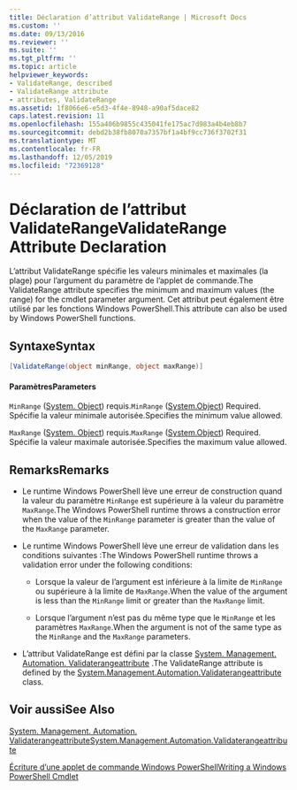 ```yaml
---
title: Déclaration d’attribut ValidateRange | Microsoft Docs
ms.custom: ''
ms.date: 09/13/2016
ms.reviewer: ''
ms.suite: ''
ms.tgt_pltfrm: ''
ms.topic: article
helpviewer_keywords:
- ValidateRange, described
- ValidateRange attribute
- attributes, ValidateRange
ms.assetid: 1f8066e6-e5d3-4f4e-8948-a90af5dace82
caps.latest.revision: 11
ms.openlocfilehash: 155a406b9855c435041fe175ac7d983a4b4eb8b7
ms.sourcegitcommit: debd2b38fb8070a7357bf1a4bf9cc736f3702f31
ms.translationtype: MT
ms.contentlocale: fr-FR
ms.lasthandoff: 12/05/2019
ms.locfileid: "72369128"
---
```

# <a name="validaterange-attribute-declaration"></a><span data-ttu-id="a5144-102">Déclaration de l’attribut ValidateRange</span><span class="sxs-lookup"><span data-stu-id="a5144-102">ValidateRange Attribute Declaration</span></span>

<span data-ttu-id="a5144-103">L’attribut ValidateRange spécifie les valeurs minimales et maximales (la plage) pour l’argument du paramètre de l’applet de commande.</span><span class="sxs-lookup"><span data-stu-id="a5144-103">The ValidateRange attribute specifies the minimum and maximum values (the range) for the cmdlet parameter argument.</span></span> <span data-ttu-id="a5144-104">Cet attribut peut également être utilisé par les fonctions Windows PowerShell.</span><span class="sxs-lookup"><span data-stu-id="a5144-104">This attribute can also be used by Windows PowerShell functions.</span></span>

## <a name="syntax"></a><span data-ttu-id="a5144-105">Syntaxe</span><span class="sxs-lookup"><span data-stu-id="a5144-105">Syntax</span></span>

```csharp
[ValidateRange(object minRange, object maxRange)]
```

#### <a name="parameters"></a><span data-ttu-id="a5144-106">Paramètres</span><span class="sxs-lookup"><span data-stu-id="a5144-106">Parameters</span></span>

<span data-ttu-id="a5144-107">`MinRange` ([System. Object](/dotnet/api/system.object)) requis.</span><span class="sxs-lookup"><span data-stu-id="a5144-107">`MinRange` ([System.Object](/dotnet/api/system.object)) Required.</span></span> <span data-ttu-id="a5144-108">Spécifie la valeur minimale autorisée.</span><span class="sxs-lookup"><span data-stu-id="a5144-108">Specifies the minimum value allowed.</span></span>

<span data-ttu-id="a5144-109">`MaxRange` ([System. Object](/dotnet/api/system.object)) requis.</span><span class="sxs-lookup"><span data-stu-id="a5144-109">`MaxRange` ([System.Object](/dotnet/api/system.object)) Required.</span></span> <span data-ttu-id="a5144-110">Spécifie la valeur maximale autorisée.</span><span class="sxs-lookup"><span data-stu-id="a5144-110">Specifies the maximum value allowed.</span></span>

## <a name="remarks"></a><span data-ttu-id="a5144-111">Remarks</span><span class="sxs-lookup"><span data-stu-id="a5144-111">Remarks</span></span>

- <span data-ttu-id="a5144-112">Le runtime Windows PowerShell lève une erreur de construction quand la valeur du paramètre `MinRange` est supérieure à la valeur du paramètre `MaxRange`.</span><span class="sxs-lookup"><span data-stu-id="a5144-112">The Windows PowerShell runtime throws a construction error when the value of the `MinRange` parameter is greater than the value of the `MaxRange` parameter.</span></span>

- <span data-ttu-id="a5144-113">Le runtime Windows PowerShell lève une erreur de validation dans les conditions suivantes :</span><span class="sxs-lookup"><span data-stu-id="a5144-113">The Windows PowerShell runtime throws a validation error under the following conditions:</span></span>

    - <span data-ttu-id="a5144-114">Lorsque la valeur de l’argument est inférieure à la limite de `MinRange` ou supérieure à la limite de `MaxRange`.</span><span class="sxs-lookup"><span data-stu-id="a5144-114">When the value of the argument is less than the `MinRange` limit or greater than the `MaxRange` limit.</span></span>

    - <span data-ttu-id="a5144-115">Lorsque l’argument n’est pas du même type que le `MinRange` et les paramètres `MaxRange`.</span><span class="sxs-lookup"><span data-stu-id="a5144-115">When the argument is not of the same type as the `MinRange` and the `MaxRange` parameters.</span></span>

- <span data-ttu-id="a5144-116">L’attribut ValidateRange est défini par la classe [System. Management. Automation. Validaterangeattribute](/dotnet/api/System.Management.Automation.ValidateRangeAttribute) .</span><span class="sxs-lookup"><span data-stu-id="a5144-116">The ValidateRange attribute is defined by the [System.Management.Automation.Validaterangeattribute](/dotnet/api/System.Management.Automation.ValidateRangeAttribute) class.</span></span>

## <a name="see-also"></a><span data-ttu-id="a5144-117">Voir aussi</span><span class="sxs-lookup"><span data-stu-id="a5144-117">See Also</span></span>

[<span data-ttu-id="a5144-118">System. Management. Automation. Validaterangeattribute</span><span class="sxs-lookup"><span data-stu-id="a5144-118">System.Management.Automation.Validaterangeattribute</span></span>](/dotnet/api/System.Management.Automation.ValidateRangeAttribute)

[<span data-ttu-id="a5144-119">Écriture d’une applet de commande Windows PowerShell</span><span class="sxs-lookup"><span data-stu-id="a5144-119">Writing a Windows PowerShell Cmdlet</span></span>](./writing-a-windows-powershell-cmdlet.md)
